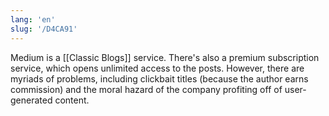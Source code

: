 ```yaml
---
lang: 'en'
slug: '/D4CA91'
---
```


Medium is a [[Classic Blogs]] service. There's also a premium subscription service, which opens unlimited access to the posts. However, there are myriads of problems, including clickbait titles (because the author earns commission) and the moral hazard of the company profiting off of user-generated content.
